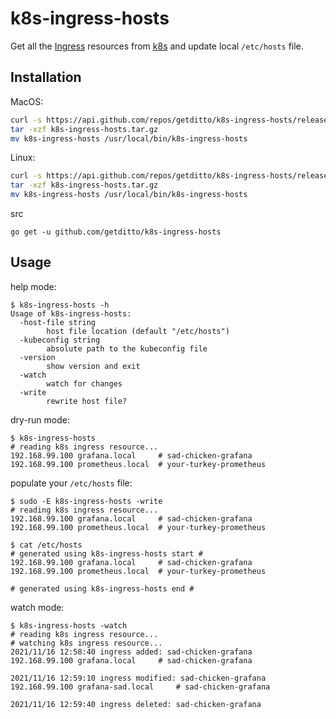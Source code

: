 # k8s-ingress-hosts

Get all the [Ingress](https://kubernetes.io/docs/concepts/services-networking/ingress/) resources from [k8s](https://kubernetes.io/) and update local `/etc/hosts` file. 


## Installation

MacOS:
```bash
curl -s https://api.github.com/repos/getditto/k8s-ingress-hosts/releases/latest | jq '.assets[] | .browser_download_url | select(endswith("darwin-amd64.tar.gz"))' -r | xargs curl -L -o k8s-ingress-hosts.tar.gz
tar -xzf k8s-ingress-hosts.tar.gz
mv k8s-ingress-hosts /usr/local/bin/k8s-ingress-hosts
```

Linux:
```bash
curl -s https://api.github.com/repos/getditto/k8s-ingress-hosts/releases/latest | jq '.assets[] | .browser_download_url | select(endswith("linux-amd64.tar.gz"))' -r | xargs curl -L -o k8s-ingress-hosts.tar.gz
tar -xzf k8s-ingress-hosts.tar.gz
mv k8s-ingress-hosts /usr/local/bin/k8s-ingress-hosts
```

src
```
go get -u github.com/getditto/k8s-ingress-hosts
```

## Usage

help mode:
```
$ k8s-ingress-hosts -h
Usage of k8s-ingress-hosts:
  -host-file string
    	host file location (default "/etc/hosts")
  -kubeconfig string
    	absolute path to the kubeconfig file
  -version
    	show version and exit
  -watch
    	watch for changes
  -write
    	rewrite host file?
```

dry-run mode:
```
$ k8s-ingress-hosts
# reading k8s ingress resource...
192.168.99.100 grafana.local     # sad-chicken-grafana
192.168.99.100 prometheus.local  # your-turkey-prometheus
```

populate your `/etc/hosts` file:
```
$ sudo -E k8s-ingress-hosts -write
# reading k8s ingress resource...
192.168.99.100 grafana.local     # sad-chicken-grafana
192.168.99.100 prometheus.local  # your-turkey-prometheus

$ cat /etc/hosts
# generated using k8s-ingress-hosts start #
192.168.99.100 grafana.local     # sad-chicken-grafana
192.168.99.100 prometheus.local  # your-turkey-prometheus

# generated using k8s-ingress-hosts end #
```

watch mode:
```
$ k8s-ingress-hosts -watch
# reading k8s ingress resource...
# watching k8s ingress resource...
2021/11/16 12:58:40 ingress added: sad-chicken-grafana
192.168.99.100 grafana.local     # sad-chicken-grafana

2021/11/16 12:59:10 ingress modified: sad-chicken-grafana
192.168.99.100 grafana-sad.local     # sad-chicken-grafana

2021/11/16 12:59:40 ingress deleted: sad-chicken-grafana
```
